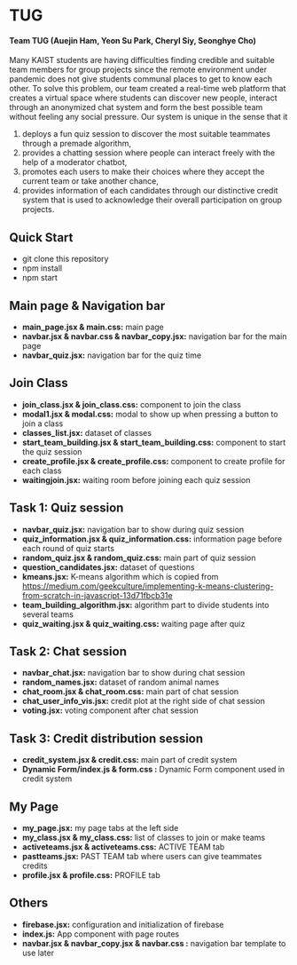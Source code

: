 # TUG
#### Team TUG (Auejin Ham, Yeon Su Park, Cheryl Siy, Seonghye Cho)
Many KAIST students are having difficulties finding credible and suitable team members for group projects since the remote environment under pandemic does not give students communal places to get to know each other. 
To solve this problem, our team created a real-time web platform that creates a virtual space where students can discover new people, interact through an anonymized chat system and form the best possible team without feeling any social pressure. 
Our system is unique in the sense that it 
1) deploys a fun quiz session to discover the most suitable teammates through a premade algorithm, 
2) provides a chatting session where people can interact freely with the help of a moderator chatbot, 
3) promotes each users to make their choices where they accept the current team or take another chance,
4) provides information of each candidates through our distinctive credit system that is used to acknowledge their overall participation on group projects.

## Quick Start
- git clone this repository
- npm install
- npm start


## Main page & Navigation bar
- **main_page.jsx & main.css:** main page
- **navbar.jsx & navbar.css & navbar_copy.jsx:** navigation bar for the main page
- **navbar_quiz.jsx:** navigation bar for the quiz time

## Join Class
- **join_class.jsx & join_class.css:** component to join the class
- **modal1.jsx & modal.css:** modal to show up when pressing a button to join a class
- **classes_list.jsx:** dataset of classes
- **start_team_building.jsx & start_team_building.css:** component to start the quiz session
- **create_profile.jsx & create_profile.css:** component to create profile for each class
- **waitingjoin.jsx:** waiting room before joining each quiz session

## Task 1: Quiz session
- **navbar_quiz.jsx:** navigation bar to show during quiz session
- **quiz_information.jsx & quiz_information.css:** information page before each round of quiz starts
- **random_quiz.jsx & random_quiz.css:** main part of quiz session
- **question_candidates.jsx:** dataset of questions
- **kmeans.jsx:** K-means algorithm which is copied from https://medium.com/geekculture/implementing-k-means-clustering-from-scratch-in-javascript-13d71fbcb31e
- **team_building_algorithm.jsx:** algorithm part to divide students into several teams
- **quiz_waiting.jsx & quiz_waiting.css:** waiting page after quiz

## Task 2: Chat session
- **navbar_chat.jsx:** navigation bar to show during chat session
- **random_names.jsx:** dataset of random animal names
- **chat_room.jsx & chat_room.css:** main part of chat session
- **chat_user_info_vis.jsx:** credit plot at the right side of chat session
- **voting.jsx:** voting component after chat session

## Task 3: Credit distribution session
- **credit_system.jsx & credit.css:** main part of credit system
- **Dynamic Form/index.js & form.css :** Dynamic Form component used in credit system

## My Page
- **my_page.jsx:** my page tabs at the left side
- **my_class.jsx & my_class.css:** list of classes to join or make teams
- **activeteams.jsx & activeteams.css:** ACTIVE TEAM tab
- **pastteams.jsx:** PAST TEAM tab where users can give teammates credits
- **profile.jsx & profile.css:** PROFILE tab

## Others
- **firebase.jsx:** configuration and initialization of firebase
- **index.js:** App component with page routes
- **navbar.jsx & navbar_copy.jsx & navbar.css :** navigation bar template to use later
